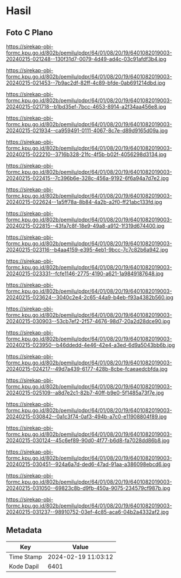 # Hasil

## Foto C Plano

https://sirekap-obj-formc.kpu.go.id/802b/pemilu/pdpr/64/01/08/20/19/6401082019003-20240215-021248--130f31d7-0079-4d49-ad4c-03c91afdf3b4.jpg

https://sirekap-obj-formc.kpu.go.id/802b/pemilu/pdpr/64/01/08/20/19/6401082019003-20240215-021453--7b9ac2df-82ff-4c89-bfde-0ab691214dbd.jpg

https://sirekap-obj-formc.kpu.go.id/802b/pemilu/pdpr/64/01/08/20/19/6401082019003-20240215-021718--b1bd35ef-7bcc-4653-8914-a2f34aa456e8.jpg

https://sirekap-obj-formc.kpu.go.id/802b/pemilu/pdpr/64/01/08/20/19/6401082019003-20240215-021934--ca959491-0111-4067-8c7e-d89d9165d09a.jpg

https://sirekap-obj-formc.kpu.go.id/802b/pemilu/pdpr/64/01/08/20/19/6401082019003-20240215-022210--3716b328-21fc-4f5b-b02f-4056298d3134.jpg

https://sirekap-obj-formc.kpu.go.id/802b/pemilu/pdpr/64/01/08/20/19/6401082019003-20240215-022415--7c396b6e-328c-456a-9192-6f6a94a7d7e2.jpg

https://sirekap-obj-formc.kpu.go.id/802b/pemilu/pdpr/64/01/08/20/19/6401082019003-20240215-022624--1a5ff78a-8b84-4a2b-a2f0-ff21abc133fd.jpg

https://sirekap-obj-formc.kpu.go.id/802b/pemilu/pdpr/64/01/08/20/19/6401082019003-20240215-022815--43fa7c8f-18e9-49a8-a912-1f319d674400.jpg

https://sirekap-obj-formc.kpu.go.id/802b/pemilu/pdpr/64/01/08/20/19/6401082019003-20240215-023116--b4aa4159-e395-4eb1-9bcc-7c7c82b6a942.jpg

https://sirekap-obj-formc.kpu.go.id/802b/pemilu/pdpr/64/01/08/20/19/6401082019003-20240215-023331--fcfe1146-2775-4190-a621-1a9849187648.jpg

https://sirekap-obj-formc.kpu.go.id/802b/pemilu/pdpr/64/01/08/20/19/6401082019003-20240215-023624--3040c2e4-2c65-44a9-b4eb-f93a4382b560.jpg

https://sirekap-obj-formc.kpu.go.id/802b/pemilu/pdpr/64/01/08/20/19/6401082019003-20240215-030903--53cb7ef2-2f57-4676-98d7-20a2d28dce90.jpg

https://sirekap-obj-formc.kpu.go.id/802b/pemilu/pdpr/64/01/08/20/19/6401082019003-20240215-023950--b46ddedd-4e46-42e4-a3ed-6d9a5043bb6b.jpg

https://sirekap-obj-formc.kpu.go.id/802b/pemilu/pdpr/64/01/08/20/19/6401082019003-20240215-024217--49d7a439-6177-428b-8cbe-fcaeaedcbfda.jpg

https://sirekap-obj-formc.kpu.go.id/802b/pemilu/pdpr/64/01/08/20/19/6401082019003-20240215-025109--a8d7e2c1-82b7-40ff-b9e0-5f1485a73f7e.jpg

https://sirekap-obj-formc.kpu.go.id/802b/pemilu/pdpr/64/01/08/20/19/6401082019003-20240215-030842--0a1c3f74-0af3-494b-a7c0-e11908804f89.jpg

https://sirekap-obj-formc.kpu.go.id/802b/pemilu/pdpr/64/01/08/20/19/6401082019003-20240215-030124--45c6ef89-90d0-4f77-b6d8-fa7028dd86b8.jpg

https://sirekap-obj-formc.kpu.go.id/802b/pemilu/pdpr/64/01/08/20/19/6401082019003-20240215-030451--924a6a7d-ded6-47ad-91aa-a386098ebcd6.jpg

https://sirekap-obj-formc.kpu.go.id/802b/pemilu/pdpr/64/01/08/20/19/6401082019003-20240215-031050--69823c8b-d9fb-450a-9075-234579cf987b.jpg

https://sirekap-obj-formc.kpu.go.id/802b/pemilu/pdpr/64/01/08/20/19/6401082019003-20240215-031237--98910752-03ef-4c85-aca6-04b2a4332af2.jpg


## Metadata

| Key        | Value               |
| ---------- | ------------------- |
| Time Stamp | 2024-02-19 11:03:12 |
| Kode Dapil | 6401                |



